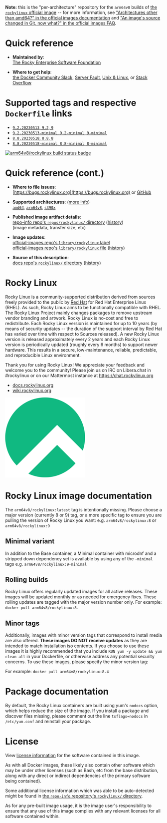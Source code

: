 <!--

********************************************************************************

WARNING:

    DO NOT EDIT "rockylinux/README.md"

    IT IS AUTO-GENERATED

    (from the other files in "rockylinux/" combined with a set of templates)

********************************************************************************

-->

**Note:** this is the "per-architecture" repository for the `arm64v8` builds of [the `rockylinux` official image](https://hub.docker.com/_/rockylinux) -- for more information, see ["Architectures other than amd64?" in the official images documentation](https://github.com/docker-library/official-images#architectures-other-than-amd64) and ["An image's source changed in Git, now what?" in the official images FAQ](https://github.com/docker-library/faq#an-images-source-changed-in-git-now-what).

# Quick reference

-	**Maintained by**:  
	[The Rocky Enterprise Software Foundation](https://github.com/rocky-linux/sig-cloud-instance-images)

-	**Where to get help**:  
	[the Docker Community Slack](https://dockr.ly/comm-slack), [Server Fault](https://serverfault.com/help/on-topic), [Unix & Linux](https://unix.stackexchange.com/help/on-topic), or [Stack Overflow](https://stackoverflow.com/help/on-topic)

# Supported tags and respective `Dockerfile` links

-	[`9.2.20230513`, `9.2`, `9`](https://github.com/rocky-linux/sig-cloud-instance-images/blob/9dc2a99760aa37f4fde4cd35a8fe12ce3991e16c/Dockerfile)
-	[`9.2.20230513-minimal`, `9.2-minimal`, `9-minimal`](https://github.com/rocky-linux/sig-cloud-instance-images/blob/e21f7b51dee45dbcea532cbbbae68da7428c7916/Dockerfile)
-	[`8.8.20230518`, `8.8`, `8`](https://github.com/rocky-linux/sig-cloud-instance-images/blob/6f4942bfa1d8785ef62f43a8c7daf827b1034796/Dockerfile)
-	[`8.8.20230518-minimal`, `8.8-minimal`, `8-minimal`](https://github.com/rocky-linux/sig-cloud-instance-images/blob/d96540550efe61b047d17d11d4a7d9f4a9976537/Dockerfile)

[![arm64v8/rockylinux build status badge](https://img.shields.io/jenkins/s/https/doi-janky.infosiftr.net/job/multiarch/job/arm64v8/job/rockylinux.svg?label=arm64v8/rockylinux%20%20build%20job)](https://doi-janky.infosiftr.net/job/multiarch/job/arm64v8/job/rockylinux/)

# Quick reference (cont.)

-	**Where to file issues**:  
	[https://bugs.rockylinux.org](https://bugs.rockylinux.org) or [GitHub](https://github.com/rocky-linux/sig-cloud-instance-images/issues)

-	**Supported architectures**: ([more info](https://github.com/docker-library/official-images#architectures-other-than-amd64))  
	[`amd64`](https://hub.docker.com/r/amd64/rockylinux/), [`arm64v8`](https://hub.docker.com/r/arm64v8/rockylinux/), [`s390x`](https://hub.docker.com/r/s390x/rockylinux/)

-	**Published image artifact details**:  
	[repo-info repo's `repos/rockylinux/` directory](https://github.com/docker-library/repo-info/blob/master/repos/rockylinux) ([history](https://github.com/docker-library/repo-info/commits/master/repos/rockylinux))  
	(image metadata, transfer size, etc)

-	**Image updates**:  
	[official-images repo's `library/rockylinux` label](https://github.com/docker-library/official-images/issues?q=label%3Alibrary%2Frockylinux)  
	[official-images repo's `library/rockylinux` file](https://github.com/docker-library/official-images/blob/master/library/rockylinux) ([history](https://github.com/docker-library/official-images/commits/master/library/rockylinux))

-	**Source of this description**:  
	[docs repo's `rockylinux/` directory](https://github.com/docker-library/docs/tree/master/rockylinux) ([history](https://github.com/docker-library/docs/commits/master/rockylinux))

# Rocky Linux

Rocky Linux is a community-supported distribution derived from sources freely provided to the public by [Red Hat](ftp://ftp.redhat.com/pub/redhat/linux/enterprise/) for Red Hat Enterprise Linux (RHEL). As such, Rocky Linux aims to be functionally compatible with RHEL. The Rocky Linux Project mainly changes packages to remove upstream vendor branding and artwork. Rocky Linux is no-cost and free to redistribute. Each Rocky Linux version is maintained for up to 10 years (by means of security updates -- the duration of the support interval by Red Hat has varied over time with respect to Sources released). A new Rocky Linux version is released approximately every 2 years and each Rocky Linux version is periodically updated (roughly every 6 months) to support newer hardware. This results in a secure, low-maintenance, reliable, predictable, and reproducible Linux environment.

Thank you for using Rocky Linux! We appreciate your feedback and welcome you to the community! Please join us on IRC on Libera.chat in #rockylinux or on our Mattermost instance at https://chat.rockylinux.org

-	[docs.rockylinux.org](https://docs.rockylinux.org)
-	[wiki.rockylinux.org](https://wiki.rockylinux.org)

![logo](https://raw.githubusercontent.com/docker-library/docs/5e29cd0cdc96d579d91310cbcb772b26067182ad/rockylinux/logo.png)

# Rocky Linux image documentation

The `arm64v8/rockylinux:latest` tag is intentionally missing. Please choose a major version (currently 8 or 9) tag, or a more specific tag to ensure you are pulling the version of Rocky Linux you want: e.g. `arm64v8/rockylinux:8` or `arm64v8/rockylinux:9`

## Minimal variant

In addition to the Base container, a Minimal container with microdnf and a stripped down dependency set is available by using any of the `-minimal` tags e.g. `arm64v8/rockylinux:9-minimal`

## Rolling builds

Rocky Linux offers regularly updated images for all active releases. These images will be updated monthly or as needed for emergency fixes. These rolling updates are tagged with the major version number only. For example: `docker pull arm64v8/rockylinux:8`.

## Minor tags

Additionally, images with minor version tags that correspond to install media are also offered. **These images DO NOT receive updates** as they are intended to match installation iso contents. If you choose to use these images it is highly recommended that you include `RUN yum -y update && yum clean all` in your Dockerfile, or otherwise address any potential security concerns. To use these images, please specify the minor version tag:

For example: `docker pull arm64v8/rockylinux:8.4`

# Package documentation

By default, the Rocky Linux containers are built using yum's `nodocs` option, which helps reduce the size of the image. If you install a package and discover files missing, please comment out the line `tsflags=nodocs` in `/etc/yum.conf` and reinstall your package.

# License

View [license information](https://www.rockylinux.org/legal/) for the software contained in this image.

As with all Docker images, these likely also contain other software which may be under other licenses (such as Bash, etc from the base distribution, along with any direct or indirect dependencies of the primary software being contained).

Some additional license information which was able to be auto-detected might be found in [the `repo-info` repository's `rockylinux/` directory](https://github.com/docker-library/repo-info/tree/master/repos/rockylinux).

As for any pre-built image usage, it is the image user's responsibility to ensure that any use of this image complies with any relevant licenses for all software contained within.
